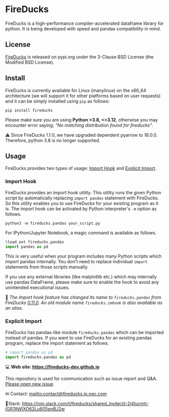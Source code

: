 # FireDucks

FireDucks is a high-performance compiler-accelerated dataframe library for python. It is being developed with speed and pandas compatibility in mind.

## License

[FireDucks](https://pypi.org/project/fireducks/) is released on pypi.org under the 3-Clause BSD License (the Modified BSD License).

## Install 

FireDucks is currently available for Linux (manylinux) on the x86\_64 architecture (we will support it for other platforms based on user requests) 
and it can be simply installed using `pip` as follows:

```shell
pip install fireducks
```

Please make sure you are using **Python >3.8, <=3.12**, otherwise you may encounter
error saying: *"No matching distribution found for fireducks"*.

&#x26a0; Since FireDucks 1.1.0, we have upgraded dependent pyarrow to 18.0.0. Therefore, python 3.8 is no longer supported.

## Usage

FireDucks provides two types of usage: [Import Hook](#import-hook) and
[Explicit Import](#explicit-import).

### Import Hook 

FireDucks provides an import hook utility. This utility runs the given Python
script by automatically replacing `import pandas` statement with FireDucks. So
this utility enables you to use FireDucks for your existing program as it is.
The import hook can be activated by Python interpreter's `-m` option as follows.

```shell
python3 -m fireducks.pandas your_script.py
```

For IPython/Jupyter Notebook, a magic command is available as follows.

```python
%load_ext fireducks.pandas
import pandas as pd
```

This is very useful when your program includes many Python scripts which import
pandas internally. You don't need to replace individual `import` statements from
those scripts manually.

If you use any external libraries (like matplotlib etc.) which may internally
use pandas DataFrame, please make sure to enable the hook to avoid any
unintended executional issues.

&#x1f4e2; _The import hook feature has changed its name to `fireducks.pandas` from
FireDucks [0.11.0](https://fireducks-dev.github.io/docs/release-note/#v0.11.0). 
An old module name `fireducks.imhook` is also available as an alias._

### Explicit Import 

FireDucks has pandas-like module `fireducks.pandas` which can be imported instead
of pandas. If you want to use FireDucks for an existing pandas program, replace
the import statement as follows.

```python
# import pandas as pd
import fireducks.pandas as pd
```

&#x1f4bb; **Web site: <https://fireducks-dev.github.io>**

This repository is used for communication such as issue report and Q&A. [Please open new issue](https://github.com/fireducks-dev/fireducks/issues/new/choose).

&#x2709; Contact: <mailto:contact@fireducks.jp.nec.com>

&#x1f91d;Slack: <https://join.slack.com/t/fireducks/shared_invite/zt-2j4lucmtj-IGR7AWlXO62Lu605pnBJ2w>
